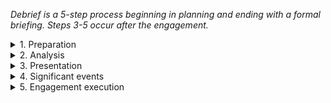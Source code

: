 *Debrief is a 5-step process beginning in planning and ending with a formal briefing. Steps 3-5 occur after the engagement.*

<details>
  <summary> 1. Preparation</summary>

- Collect data 
    
    You need data for your analysis and to give examples to your audience. 
   
    Think of it like the evidence in your report.
  - Notes
  - Check ins
  - Scan results
  - Logs
  - Reports
  - Scoping docs
  - Gant charts
  - Kanban
  - Etc
- Reconstruction
    
    This is a reconstruction of the engagement from beginning to end. 
   
    The details here will depend on value ot those being debriefed. 
  
    Certain details are important for one audence and not others.

</details>
<details>
  <summary>2. Analysis</summary>

- DFPs and LPs, as required

    Debrief Focal Points (DFPs) will point at the problem to be solved by the debrief. 

    These points are directly related to the engagement objectives.
    
    In a fighter pilot engagement, this would be "Why did Maco 11 get shot down?" 

    For a Pentest, this may be "Why did we knock over the production server?"

    For an Incident Response engagement, "Why did the malware infect our team's laptop?"

- Set Timeline
</details>
<details>
<summary>3. Presentation</summary>

- Engagement overview

  - Purpose and brief description

- Objectives

  - Overall, sub-objectives, learning outcomes

- Alibis
  - Equipment issues
  - Software issues
  - Logistics issues
  - Client issues
  - Internal process issues
- Kickoff
  - Scope
  - Starting docs
  - EM-team expectations 
- Phases of engagement
  - Overview and events
- Communication
  - Internal
  - External
  - With client
</details>
<details>
<summary>4.
Significant events</summary>

- Threats/blockers/issues
  - Expected
  - Actual
    - Avoid
    - Mitigate
    - Overcome
- "Safety of Flight"
  - "We F'd up"
    - Things that ruin the reputation of the organization
- Team resource management
  - Internal - team
  - External 
  - Organization
</details>
<details>
	<summary>5. Engagement execution </summary>

- Threat/Error Management

- Was the engagement executed IAW the plan?
  - If not, why?
- Were the Objectives successful?
  - If not executed IAW the plan and successful, why?
  - If executed IAW the plan and unsuccessful, why?
- Ensure future success by instructing to errors
  - Select Debrief Focal Point (DFP)
  - List Contributing Factors (CF)
  - Zero-in on Root Cause (RC)
  - Develop Instructional Fix (IF)
  - Summarize Lessons Learned (LL)
- Post Debrief
  - Intel 
    - New vulnerabilities
    - Share CTI
    - Future Business Development
  - Individual Debrief
    - Trainees Critique, Evaluation, Debrief
- Paperwork
  - Client Follow-up
  - Travel Expenses Reimbursement
- Crew Rest
- Leadership Debrief
  - TL;DR version
  - Critical Updates
- Lessons Learned Register
  - Internal Program Recommendations
  - Community Recommendations
    - Share Publicly
      - CFP/CFT/CFW
      - Blogs
      - White Paper
</details>
